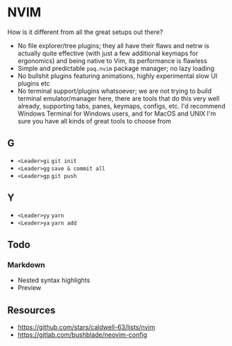 # NVIM

How is it different from all the great setups out there?

- No file explorer/tree plugins; they all have their flaws and netrw is actually
  quite effective (with just a few additional keymaps for ergonomics) and being 
  native to Vim, its performance is flawless
- Simple and predictable `paq.nvim` package manager; no lazy loading
- No bullshit plugins featuring animations, highly experimental slow UI plugins etc
- No terminal support/plugins whatsoever; we are not trying to build terminal 
  emulator/manager here, there are tools that do this very well already, 
  supporting tabs, panes, keymaps, configs, etc. I'd recommend Windows Terminal 
  for Windows users, and for MacOS and UNIX I'm sure you have all kinds of great 
  tools to choose from

## G

- `<Leader>gi`  `git init`
- `<Leader>gg`  `save & commit all`
- `<Leader>gp`  `git push`

## Y

- `<Leader>yy`  `yarn`
- `<Leader>ya`  `yarn add`

## Todo

### Markdown

- Nested syntax highlights
- Preview

## Resources

- https://github.com/stars/caldwell-63/lists/nvim
- https://gitlab.com/bushblade/neovim-config
